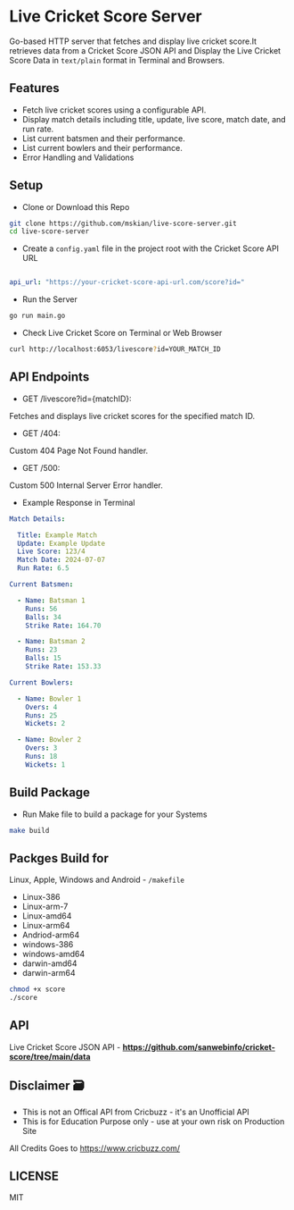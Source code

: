 # Live Cricket Score Server

Go-based HTTP server that fetches and display live cricket score.It retrieves data from a Cricket Score JSON API and Display the Live Cricket Score Data in `text/plain` format in Terminal and Browsers.  

## Features

- Fetch live cricket scores using a configurable API.
- Display match details including title, update, live score, match date, and run rate.
- List current batsmen and their performance.
- List current bowlers and their performance.
- Error Handling and Validations

## Setup

- Clone or Download this Repo

```sh
git clone https://github.com/mskian/live-score-server.git
cd live-score-server
```

- Create a `config.yaml` file in the project root with the Cricket Score API URL

```yaml

api_url: "https://your-cricket-score-api-url.com/score?id="

```

- Run the Server

```sh
go run main.go
```

- Check Live Cricket Score on Terminal or Web Browser

```sh
curl http://localhost:6053/livescore?id=YOUR_MATCH_ID
```

## API Endpoints

- GET /livescore?id={matchID}:

Fetches and displays live cricket scores for the specified match ID.

- GET /404:

Custom 404 Page Not Found handler.

- GET /500:

Custom 500 Internal Server Error handler.

- Example Response in Terminal

```yaml
Match Details:

  Title: Example Match
  Update: Example Update
  Live Score: 123/4
  Match Date: 2024-07-07
  Run Rate: 6.5

Current Batsmen:

  - Name: Batsman 1
    Runs: 56
    Balls: 34
    Strike Rate: 164.70

  - Name: Batsman 2
    Runs: 23
    Balls: 15
    Strike Rate: 153.33

Current Bowlers:

  - Name: Bowler 1
    Overs: 4
    Runs: 25
    Wickets: 2

  - Name: Bowler 2
    Overs: 3
    Runs: 18
    Wickets: 1
```

## Build Package

- Run Make file to build a package for your Systems

```sh
make build
```

## Packges Build for  

Linux, Apple, Windows and Android - `/makefile`  

- Linux-386
- Linux-arm-7
- Linux-amd64
- Linux-arm64
- Andriod-arm64
- windows-386
- windows-amd64
- darwin-amd64
- darwin-arm64

```sh
chmod +x score
./score
```

## API

Live Cricket Score JSON API - **<https://github.com/sanwebinfo/cricket-score/tree/main/data>**

## Disclaimer 🗃

- This is not an Offical API from Cricbuzz - it's an Unofficial API
- This is for Education Purpose only - use at your own risk on Production Site

All Credits Goes to <https://www.cricbuzz.com/>  

## LICENSE

MIT
